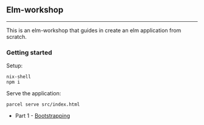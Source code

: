 ## Elm-workshop
---

This is an elm-workshop that guides in create an elm application from scratch.

### Getting started

Setup:
```
nix-shell
npm i
```

Serve the application:
```
parcel serve src/index.html
```

  * Part 1 - [Bootstrapping](/matbyl/elm-workshop/tree/001-boostrapping)
